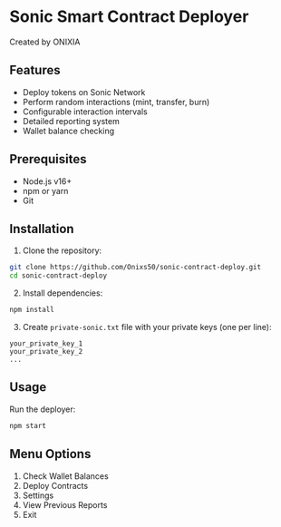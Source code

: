 # Sonic Smart Contract Deployer

Created by ONIXIA

## Features
- Deploy tokens on Sonic Network
- Perform random interactions (mint, transfer, burn)
- Configurable interaction intervals
- Detailed reporting system
- Wallet balance checking

## Prerequisites
- Node.js v16+
- npm or yarn
- Git

## Installation

1. Clone the repository:
```bash
git clone https://github.com/Onixs50/sonic-contract-deploy.git
cd sonic-contract-deploy
```

2. Install dependencies:
```bash
npm install
```

3. Create `private-sonic.txt` file with your private keys (one per line):
```
your_private_key_1
your_private_key_2
...
```

## Usage

Run the deployer:
```bash
npm start
```

## Menu Options
1. Check Wallet Balances
2. Deploy Contracts
3. Settings
4. View Previous Reports
5. Exit


